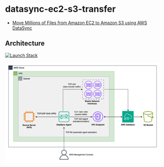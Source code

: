 # datasync-ec2-s3-transfer

* [Move Millions of Files from Amazon EC2 to Amazon S3 using AWS DataSync](https://michaelsambol.medium.com/move-millions-of-files-from-amazon-ec2-to-amazon-s3-using-aws-datasync-a15bb31a81a1)

## Architecture

[![Launch Stack](https://cdn.rawgit.com/buildkite/cloudformation-launch-stack-button-svg/master/launch-stack.svg)](https://us-east-1.console.aws.amazon.com/cloudformation/home?region=us-east-1#/stacks/create/review?templateURL=https://michaelsambol-public.s3.us-east-2.amazonaws.com/datasync_ec2_s3_transfer.yaml&stackName=DataSyncEC2S3Transfer)

![DataSync](images/Architecture_Diagram.png)
